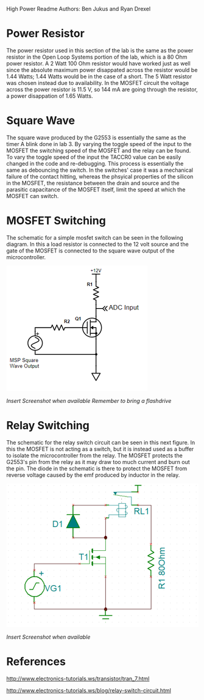 High Power Readme
Authors: Ben Jukus and Ryan Drexel

# Power Resistor
The power resistor used in this section of the lab is the same as the power resistor in the Open Loop Systems portion of the lab, which is a 80 Ohm power resistor. A 2 Watt 100 Ohm resistor would have worked just as well since the absolute maximum power disappated across the resistor would be 1.44 Watts; 1.44 Watts would be in the case of a short. The 5 Watt resistor was chosen instead due to availability. 
In the MOSFET circuit the voltage across the power resistor is 11.5 V, so 144 mA are going through the resistor, a power disappation of 1.65 Watts. 

# Square Wave
The square wave produced by the G2553 is essentially the same as the timer A blink done in lab 3. By varying the toggle speed of the input to the MOSFET the switching speed of the MOSFET and the relay can be found. To vary the toggle speed of the input the TACCR0 value can be easily changed in the code and re-debugging. 
This process is essentially the same as debouncing the switch. In the switches' case it was a mechanical failure of the contact hitting, whereas the phsyical properties of the silicon in the MOSFET, the resistance between the drain and source and the parasitic capacitance of the MOSFET itself, limit the speed at which the MOSFET can switch. 

# MOSFET Switching
The schematic for a simple mosfet switch can be seen in the following diagram. In this a load resistor is connected to the 12 volt source and the gate of the MOSFET is connected to the square wave output of the microcontroller. 

![MosfetSwitchingSchematic](MosfetSwitchingSchematic.png) 

*Insert Screenshot when available* *Remember to bring a flashdrive*

# Relay Switching 
The schematic for the relay switch circuit can be seen in this next figure. In this the MOSFET is not acting as a switch, but it is instead used as a buffer to isolate the microcontroller from the relay. The MOSFET protects the G2553's pin from the relay as it may draw too much current and burn out the pin. The diode in the schematic is there to protect the MOSFET from reverse voltage caused by the emf produced by inductor in the relay. 

![RelaySwitchSchematic](RelaySwitchSchematic.png) 

*Insert Screenshot when available*

# References
http://www.electronics-tutorials.ws/transistor/tran_7.html

http://www.electronics-tutorials.ws/blog/relay-switch-circuit.html



